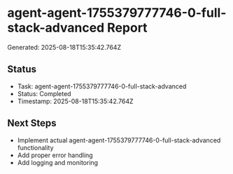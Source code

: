 # agent-agent-1755379777746-0-full-stack-advanced Report

Generated: 2025-08-18T15:35:42.764Z

## Status
- Task: agent-agent-1755379777746-0-full-stack-advanced
- Status: Completed
- Timestamp: 2025-08-18T15:35:42.764Z

## Next Steps
- Implement actual agent-agent-1755379777746-0-full-stack-advanced functionality
- Add proper error handling
- Add logging and monitoring
